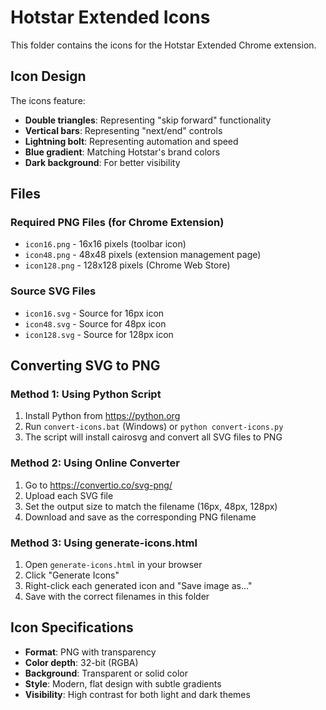 # Hotstar Extended Icons

This folder contains the icons for the Hotstar Extended Chrome extension.

## Icon Design

The icons feature:
- **Double triangles**: Representing "skip forward" functionality
- **Vertical bars**: Representing "next/end" controls
- **Lightning bolt**: Representing automation and speed
- **Blue gradient**: Matching Hotstar's brand colors
- **Dark background**: For better visibility

## Files

### Required PNG Files (for Chrome Extension)
- `icon16.png` - 16x16 pixels (toolbar icon)
- `icon48.png` - 48x48 pixels (extension management page)
- `icon128.png` - 128x128 pixels (Chrome Web Store)

### Source SVG Files
- `icon16.svg` - Source for 16px icon
- `icon48.svg` - Source for 48px icon  
- `icon128.svg` - Source for 128px icon

## Converting SVG to PNG

### Method 1: Using Python Script
1. Install Python from https://python.org
2. Run `convert-icons.bat` (Windows) or `python convert-icons.py`
3. The script will install cairosvg and convert all SVG files to PNG

### Method 2: Using Online Converter
1. Go to https://convertio.co/svg-png/
2. Upload each SVG file
3. Set the output size to match the filename (16px, 48px, 128px)
4. Download and save as the corresponding PNG filename

### Method 3: Using generate-icons.html
1. Open `generate-icons.html` in your browser
2. Click "Generate Icons"
3. Right-click each generated icon and "Save image as..."
4. Save with the correct filenames in this folder

## Icon Specifications

- **Format**: PNG with transparency
- **Color depth**: 32-bit (RGBA)
- **Background**: Transparent or solid color
- **Style**: Modern, flat design with subtle gradients
- **Visibility**: High contrast for both light and dark themes